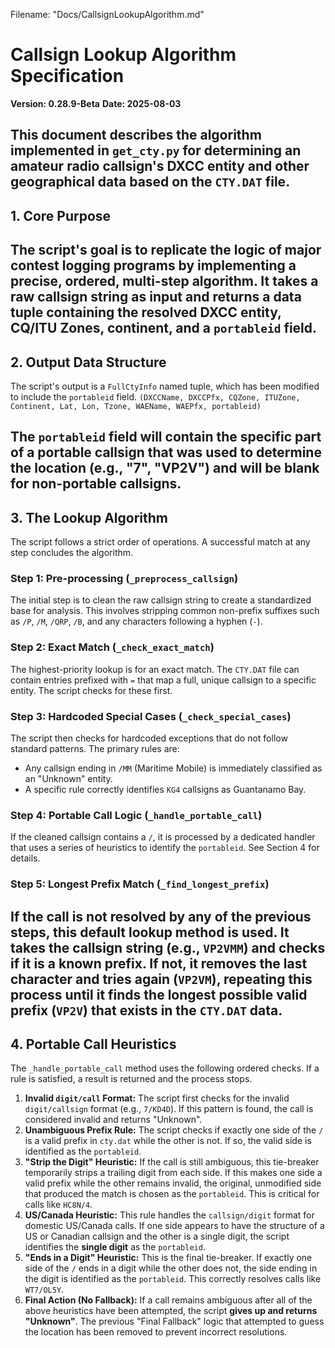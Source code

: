 Filename: "Docs/CallsignLookupAlgorithm.md"

# Callsign Lookup Algorithm Specification

**Version: 0.28.9-Beta**
**Date: 2025-08-03**

This document describes the algorithm implemented in `get_cty.py` for determining an amateur radio callsign's DXCC entity and other geographical data based on the `CTY.DAT` file.
---

## 1. Core Purpose

The script's goal is to replicate the logic of major contest logging programs by implementing a precise, ordered, multi-step algorithm. It takes a raw callsign string as input and returns a data tuple containing the resolved DXCC entity, CQ/ITU Zones, continent, and a `portableid` field.
---
## 2. Output Data Structure

The script's output is a `FullCtyInfo` named tuple, which has been modified to include the `portableid` field.
`(DXCCName, DXCCPfx, CQZone, ITUZone, Continent, Lat, Lon, Tzone, WAEName, WAEPfx, portableid)`

The `portableid` field will contain the specific part of a portable callsign that was used to determine the location (e.g., "7", "VP2V") and will be blank for non-portable callsigns.
---
## 3. The Lookup Algorithm

The script follows a strict order of operations. A successful match at any step concludes the algorithm.

### Step 1: Pre-processing (`_preprocess_callsign`)
The initial step is to clean the raw callsign string to create a standardized base for analysis. This involves stripping common non-prefix suffixes such as `/P`, `/M`, `/QRP`, `/B`, and any characters following a hyphen (`-`).

### Step 2: Exact Match (`_check_exact_match`)
The highest-priority lookup is for an exact match. The `CTY.DAT` file can contain entries prefixed with `=` that map a full, unique callsign to a specific entity. The script checks for these first.

### Step 3: Hardcoded Special Cases (`_check_special_cases`)
The script then checks for hardcoded exceptions that do not follow standard patterns. The primary rules are:
- Any callsign ending in `/MM` (Maritime Mobile) is immediately classified as an "Unknown" entity.
- A specific rule correctly identifies `KG4` callsigns as Guantanamo Bay.

### Step 4: Portable Call Logic (`_handle_portable_call`)
If the cleaned callsign contains a `/`, it is processed by a dedicated handler that uses a series of heuristics to identify the `portableid`. See Section 4 for details.

### Step 5: Longest Prefix Match (`_find_longest_prefix`)
If the call is not resolved by any of the previous steps, this default lookup method is used. It takes the callsign string (e.g., `VP2VMM`) and checks if it is a known prefix. If not, it removes the last character and tries again (`VP2VM`), repeating this process until it finds the longest possible valid prefix (`VP2V`) that exists in the `CTY.DAT` data.
---
## 4. Portable Call Heuristics

The `_handle_portable_call` method uses the following ordered checks. If a rule is satisfied, a result is returned and the process stops.

1.  **Invalid `digit/call` Format:** The script first checks for the invalid `digit/callsign` format (e.g., `7/KD4D`). If this pattern is found, the call is considered invalid and returns "Unknown".
2.  **Unambiguous Prefix Rule:** The script checks if exactly one side of the `/` is a valid prefix in `cty.dat` while the other is not. If so, the valid side is identified as the `portableid`.
3.  **"Strip the Digit" Heuristic:** If the call is still ambiguous, this tie-breaker temporarily strips a trailing digit from each side. If this makes one side a valid prefix while the other remains invalid, the original, unmodified side that produced the match is chosen as the `portableid`. This is critical for calls like `HC8N/4`.
4.  **US/Canada Heuristic:** This rule handles the `callsign/digit` format for domestic US/Canada calls. If one side appears to have the structure of a US or Canadian callsign and the other is a single digit, the script identifies the **single digit** as the `portableid`.
5.  **"Ends in a Digit" Heuristic:** This is the final tie-breaker. If exactly one side of the `/` ends in a digit while the other does not, the side ending in the digit is identified as the `portableid`. This correctly resolves calls like `WT7/OL5Y`.
6.  **Final Action (No Fallback):** If a call remains ambiguous after all of the above heuristics have been attempted, the script **gives up and returns "Unknown"**. The previous "Final Fallback" logic that attempted to guess the location has been removed to prevent incorrect resolutions.
